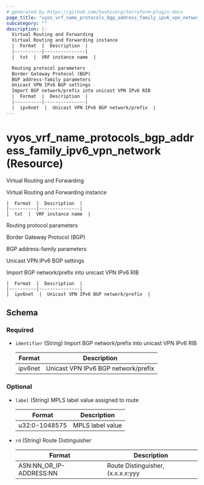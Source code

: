 ```yaml
---
# generated by https://github.com/hashicorp/terraform-plugin-docs
page_title: "vyos_vrf_name_protocols_bgp_address_family_ipv6_vpn_network Resource - vyos"
subcategory: ""
description: |-
  Virtual Routing and Forwarding
  Virtual Routing and Forwarding instance
  |  Format  |  Description  |
  |----------|---------------|
  |  txt  |  VRF instance name  |

  Routing protocol parameters
  Border Gateway Protocol (BGP)
  BGP address-family parameters
  Unicast VPN IPv6 BGP settings
  Import BGP network/prefix into unicast VPN IPv6 RIB
  |  Format  |  Description  |
  |----------|---------------|
  |  ipv6net  |  Unicast VPN IPv6 BGP network/prefix  |
---
```


# vyos_vrf_name_protocols_bgp_address_family_ipv6_vpn_network (Resource)

Virtual Routing and Forwarding

Virtual Routing and Forwarding instance

    |  Format  |  Description  |
    |----------|---------------|
    |  txt  |  VRF instance name  |

Routing protocol parameters

Border Gateway Protocol (BGP)

BGP address-family parameters

Unicast VPN IPv6 BGP settings

Import BGP network/prefix into unicast VPN IPv6 RIB

    |  Format  |  Description  |
    |----------|---------------|
    |  ipv6net  |  Unicast VPN IPv6 BGP network/prefix  |



<!-- schema generated by tfplugindocs -->
## Schema

### Required

- `identifier` (String) Import BGP network/prefix into unicast VPN IPv6 RIB

    |  Format  |  Description  |
    |----------|---------------|
    |  ipv6net  |  Unicast VPN IPv6 BGP network/prefix  |

### Optional

- `label` (String) MPLS label value assigned to route

    |  Format  |  Description  |
    |----------|---------------|
    |  u32:0-1048575  |  MPLS label value  |
- `rd` (String) Route Distinguisher

    |  Format  |  Description  |
    |----------|---------------|
    |  ASN:NN_OR_IP-ADDRESS:NN  |  Route Distinguisher, (x.x.x.x:yyy|xxxx:yyyy)  |
